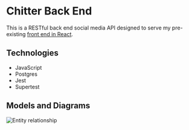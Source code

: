 # Chitter Back End  

This is a RESTful back end social media API designed to serve my pre-existing [front end in React](https://github.com/charlie-galb/chitter-frontend-react). 

## Technologies

- JavaScript
- Postgres
- Jest
- Supertest

## Models and Diagrams  

![Entity relationship](https://i.ibb.co/LQCmCJw/Chitter-entity-relationship.jpg)